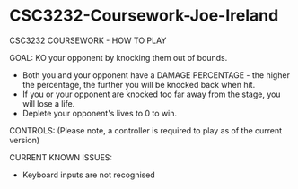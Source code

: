 # CSC3232-Coursework-Joe-Ireland

CSC3232 COURSEWORK - HOW TO PLAY

GOAL: KO your opponent by knocking them out of bounds. 
- Both you and your opponent have a DAMAGE PERCENTAGE - the higher the percentage, the further you will be knocked back when hit.
- If you or your opponent are knocked too far away from the stage, you will lose a life.
- Deplete your opponent's lives to 0 to win.

CONTROLS: (Please note, a controller is required to play as of the current version)

CURRENT KNOWN ISSUES:
- Keyboard inputs are not recognised
